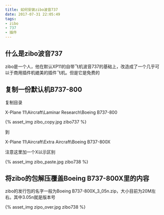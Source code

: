 ```yaml
---
title: 如何安装zibo波音737
date: 2017-07-31 22:05:49
tags:
- zibo
- 737
- 插件
---
```


## 什么是zibo波音737 ##

zibo是一个人，他在默认XP11的自带飞机波音737的基础上，改造成了一个几乎可以于商用插件机媲美的插件飞机。但是它是免费的

## 复制一份默认机B737-800 ##

复制目录

X-Plane 11\Aircraft\Laminar Research\Boeing B737-800

{% asset_img zibo_copy.jpg zibo737 %}

到

X-Plane 11\Aircraft\Extra Aircraft\Boeing B737-800X

注意这里加一个X以示区别

{% asset_img zibo_paste.jpg zibo738 %}

## 将zibo的包解压覆盖Boeing B737-800X里的内容 ##

zibo的发行包的名字一般为Boeing B737-800X_3_05n.zip，大小目前为20M左右。其中3.05n就是版本号


{% asset_img zipo_over.jpg zibo738 %}